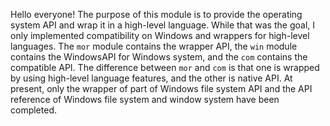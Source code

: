 Hello everyone! 
The purpose of this module is to provide the operating system API
and wrap it in a high-level language.
While that was the goal, 
I only implemented compatibility on Windows and wrappers for high-level languages.
The `mor` module contains the wrapper API, 
the `win` module contains the WindowsAPI for Windows system, 
and the `com` contains the compatible API. 
The difference between `mor` and `com` is that one is wrapped 
by using high-level language features, 
and the other is native API.
At present, only the wrapper of part of Windows file system API 
and the API reference of Windows file system and window system have been completed.
